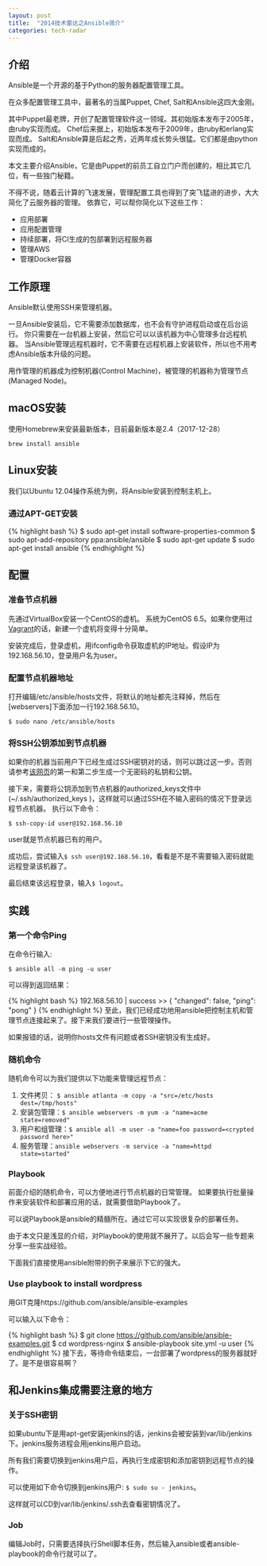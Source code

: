 ```yaml
---
layout: post
title:  "2014技术雷达之Ansible简介"
categories: tech-radar
---
```

## 介绍

Ansible是一个开源的基于Python的服务器配置管理工具。

在众多配置管理工具中，最著名的当属Puppet, Chef, Salt和Ansible这四大金刚。

其中Puppet最老牌，开创了配置管理软件这一领域。其初始版本发布于2005年，由ruby实现而成。
Chef后来据上，初始版本发布于2009年，由ruby和erlang实现而成。
Salt和Ansible算是后起之秀，近两年成长势头很猛。它们都是由python实现而成的。

本文主要介绍Ansible，它是由Puppet的前员工自立门户而创建的，相比其它几位，有一些独门秘籍。

不得不说，随着云计算的飞速发展，管理配置工具也得到了突飞猛进的进步，大大简化了云服务器的管理。
依靠它，可以帮你简化以下这些工作：

*  应用部署
*  应用配置管理
*  持续部署，将CI生成的包部署到远程服务器
*  管理AWS
*  管理Docker容器

## 工作原理
Ansible默认使用SSH来管理机器。

一旦Ansible安装后，它不需要添加数据库，也不会有守护进程启动或在后台运行。
你只需要在一台机器上安装，然后它可以以该机器为中心管理多台远程机器。
当Ansible管理远程机器时，它不需要在远程机器上安装软件，所以也不用考虑Ansible版本升级的问题。

用作管理的机器成为控制机器(Control Machine)，被管理的机器称为管理节点(Managed Node)。

## macOS安装
使用Homebrew来安装最新版本，目前最新版本是2.4（2017-12-28）

`brew install ansible`

## Linux安装
我们以Ubuntu 12.04操作系统为例，将Ansible安装到控制主机上。

### 通过APT-GET安装
{% highlight bash %}
$ sudo apt-get install software-properties-common
$ sudo apt-add-repository ppa:ansible/ansible
$ sudo apt-get update
$ sudo apt-get install ansible
{% endhighlight %}

## 配置

### 准备节点机器
先通过VirtualBox安装一个CentOS的虚机。
系统为CentOS 6.5。如果你使用过[Vagrant][vagrant]的话，新建一个虚机将变得十分简单。

安装完成后，登录虚机，用ifconfig命令获取虚机的IP地址。假设IP为192.168.56.10，登录用户名为user。

### 配置节点机器地址
打开编辑/etc/ansible/hosts文件，将默认的地址都先注释掉，然后在[webservers]下面添加一行192.168.56.10。

`$ sudo nano /etc/ansible/hosts`

### 将SSH公钥添加到节点机器
如果你的机器当前用户下已经生成过SSH密钥对的话，则可以跳过这一步。否则请参考[该网页][github]的第一和第二步生成一个无密码的私钥和公钥。

接下来，需要将公钥添加到节点机器的authorized_keys文件中(~/.ssh/authorized_keys )，这样就可以通过SSH在不输入密码的情况下登录远程节点机器。
执行以下命令：

`$ ssh-copy-id user@192.168.56.10`

user就是节点机器已有的用户。

成功后，尝试输入`$ ssh user@192.168.56.10`，看看是不是不需要输入密码就能远程登录该机器了。

最后结束该远程登录，输入`$ logout`。

## 实践
### 第一个命令Ping
在命令行输入:

`$ ansible all -m ping -u user`

可以得到返回结果：

{% highlight bash %}
192.168.56.10 | success >> {
    "changed": false, 
    "ping": "pong"
}
{% endhighlight %}
至此，我们已经成功地用ansible把控制主机和管理节点连接起来了。接下来我们要进行一些管理操作。

如果报错的话，说明你hosts文件有问题或者SSH密钥没有生成好。

### 随机命令
随机命令可以为我们提供以下功能来管理远程节点：

1.  文件拷贝： `$ ansible atlanta -m copy -a "src=/etc/hosts dest=/tmp/hosts"`
2.  安装包管理：`$ ansible webservers -m yum -a "name=acme state=removed"`
3.  用户和组管理：`$ ansible all -m user -a "name=foo password=<crypted password here>"`
4.  服务管理：`ansible webservers -m service -a "name=httpd state=started"`

### Playbook
前面介绍的随机命令，可以方便地进行节点机器的日常管理。
如果要执行批量操作来安装软件和部署应用的话，就需要借助Playbook了。

可以说Playbook是ansible的精髓所在。通过它可以实现很复杂的部署任务。

由于本文只是浅显的介绍，对Playbook的使用就不展开了。以后会写一些专题来分享一些实战经验。

下面我们直接使用ansible附带的例子来展示下它的强大。

### Use playbook to install wordpress
用GIT克隆https://github.com/ansible/ansible-examples

可以输入以下命令：

{% highlight bash %}
$ git clone https://github.com/ansible/ansible-examples.git
$ cd wordpress-nginx
$ ansible-playbook site.yml -u user
{% endhighlight %}
接下去，等待命令结束后，一台部署了wordpress的服务器就好了。是不是很容易啊？

## 和Jenkins集成需要注意的地方

### 关于SSH密钥
如果ubuntu下是用apt-get安装jenkins的话，jenkins会被安装到var/lib/jenkins下。jenkins服务进程会用jenkins用户启动。

所有我们需要切换到jenkins用户后，再执行生成密钥和添加密钥到远程节点的操作。

可以使用如下命令切换到jenkins用户: `$ sudo su - jenkins`。

这样就可以CD到var/lib/jenkins/.ssh去查看密钥情况了。

### Job
编辑Job时，只需要选择执行Shell脚本任务，然后输入ansible或者ansible-playbook的命令行就可以了。

[vagrant]: http://segmentfault.com/blog/fenbox/1190000000264347
[github]: https://help.github.com/articles/generating-ssh-keys
